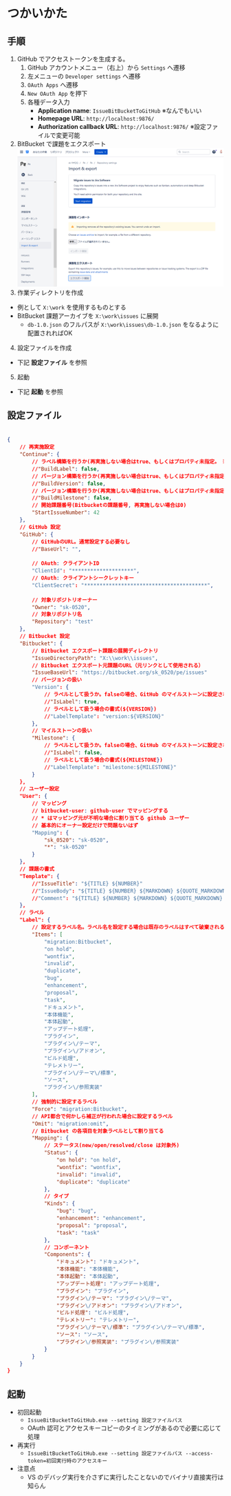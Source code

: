 # つかいかた

## 手順

1. GitHub でアクセストークンを生成する。  
   1. GitHub アカウントメニュー（右上）から `Settings` へ遷移
   2. 左メニューの `Developer settings` へ遷移
   3. `OAuth Apps` へ遷移
   4. `New OAuth App` を押下
   5. 各種データ入力
      * **Application name**: `IssueBitBucketToGitHub` ※なんでもいい
      * **Homepage URL**: `http://localhost:9876/`
      * **Authorization callback URL**: `http://localhost:9876/` ※設定ファイルで変更可能
2. BitBucket で課題をエクスポート
  ![課題エクスポート](bitbucket-export-issues.png)
3. 作業ディレクトリを作成
  * 例として `X:\work` を使用するものとする
  * BitBucket 課題アーカイブを `X:\work\issues` に展開
    * `db-1.0.json` のフルパスが `X:\work\issues\db-1.0.json` をなるように配置されればOK
4. 設定ファイルを作成
  * 下記 **設定ファイル** を参照
5. 起動
  * 下記 **起動** を参照

## 設定ファイル

```json

{
	// 再実施設定
	"Continue": {
		// ラベル構築を行うか(再実施しない場合はtrue、もしくはプロパティ未指定。 ※バージョン/マイルストーンをラベル扱いする場合にも影響する)
		//"BuildLabel": false,
		// バージョン構築を行うか(再実施しない場合はtrue、もしくはプロパティ未指定  ※ラベル指定設定により処理されない可能性あり)
		//"BuildVersion": false,
		// バージョン構築を行うか(再実施しない場合はtrue、もしくはプロパティ未指定  ※ラベル指定設定により処理されない可能性あり)
		//"BuildMilestone": false,
		// 開始課題番号(Bitbucketの課題番号, 再実施しない場合は0)
		"StartIssueNumber": 42
	},
	// GitHub 設定
	"GitHub": {
		// GitHubのURL。通常設定する必要なし
		//"BaseUrl": "",

		// OAuth: クライアントID
		"ClientId": "********************",
		// OAuth: クライアントシークレットキー
		"ClientSecret": "****************************************",

		// 対象リポジトリオーナー
		"Owner": "sk-0520",
		// 対象リポジトリ名
		"Repository": "test"
	},
	// Bitbucket 設定
	"Bitbucket": {
		// Bitbucket エクスポート課題の展開ディレクトリ
		"IssueDirectoryPath": "X:\\work\\issues",
		// Bitbucket エクスポート元課題のURL（元リンクとして使用される）
		"IssueBaseUrl": "https://bitbucket.org/sk_0520/pe/issues"
		// バージョンの扱い
		"Version": {
			// ラベルとして扱うか。falseの場合、GitHub のマイルストーンに設定されるがマイルストーンと競合する場合、エラーとなる
			//"IsLabel": true,
			// ラベルとして扱う場合の書式(${VERSION})
			//"LabelTemplate": "version:${VERSION}"
		},
		// マイルストーンの扱い
		"Milestone": {
			// ラベルとして扱うか。falseの場合、GitHub のマイルストーンに設定されるがバージョンと競合する場合、エラーとなる
			//"IsLabel": false,
			// ラベルとして扱う場合の書式(${MILESTONE})
			//"LabelTemplate": "milestone:${MILESTONE}"
		}
	},
	// ユーザー設定
	"User": {
		// マッピング
		// bitbucket-user: github-user でマッピングする
		// * はマッピング元が不明な場合に割り当てる github ユーザー
		// 基本的にオーナー設定だけで問題ないはず
		"Mapping": {
			"sk_0520": "sk-0520",
			"*": "sk-0520"
		}
	},
	// 課題の書式
	"Template": {
		//"IssueTitle": "${TITLE} ${NUMBER}"
		//"IssueBody": "${TITLE} ${NUMBER} ${MARKDOWN} ${QUOTE_MARKDOWN} ${URL} ${CREATED_AT} ${USER}"
		//"Comment": "${TITLE} ${NUMBER} ${MARKDOWN} ${QUOTE_MARKDOWN} ${URL} ${CREATED_AT} ${USER}"
	},
	// ラベル
	"Label": {
		// 設定するラベル名。ラベル名を設定する場合は既存のラベルはすべて破棄される
		"Items": [
			"migration:Bitbucket",
			"on hold",
			"wontfix",
			"invalid",
			"duplicate",
			"bug",
			"enhancement",
			"proposal",
			"task",
			"ドキュメント",
			"本体機能",
			"本体起動",
			"アップデート処理",
			"プラグイン",
			"プラグイン\/テーマ",
			"プラグイン\/アドオン",
			"ビルド処理",
			"テレメトリー",
			"プラグイン\/テーマ\/標準",
			"ソース",
			"プラグイン\/参照実装"
		],
		// 強制的に設定するラベル
		"Force": "migration:Bitbucket",
		// API都合で何かしら補正が行われた場合に設定するラベル
		"Omit": "migration:omit",
		// Bitbucket の各項目を対象ラベルとして割り当てる
		"Mapping": {
			// ステータス(new/open/resolved/close は対象外)
			"Status": {
				"on hold": "on hold",
				"wontfix": "wontfix",
				"invalid": "invalid",
				"duplicate": "duplicate"
			},
			// タイプ
			"Kinds": {
				"bug": "bug",
				"enhancement": "enhancement",
				"proposal": "proposal",
				"task": "task"
			},
			// コンポーネント
			"Components": {
				"ドキュメント": "ドキュメント",
				"本体機能": "本体機能",
				"本体起動": "本体起動",
				"アップデート処理": "アップデート処理",
				"プラグイン": "プラグイン",
				"プラグイン\/テーマ": "プラグイン\/テーマ",
				"プラグイン\/アドオン": "プラグイン\/アドオン",
				"ビルド処理": "ビルド処理",
				"テレメトリー": "テレメトリー",
				"プラグイン\/テーマ\/標準": "プラグイン\/テーマ\/標準",
				"ソース": "ソース",
				"プラグイン\/参照実装": "プラグイン\/参照実装"
			}
		}
	}
}

```

## 起動

* 初回起動
  * `IssueBitBucketToGitHub.exe --setting 設定ファイルパス`
  * OAuth 認可とアクセスキーコピーのタイミングがあるので必要に応じて処理
* 再実行
  * `IssueBitBucketToGitHub.exe --setting 設定ファイルパス --access-token=初回実行時のアクセスキー`
* 注意点
  * VS のデバッグ実行を介さずに実行したことないのでバイナリ直接実行は知らん


